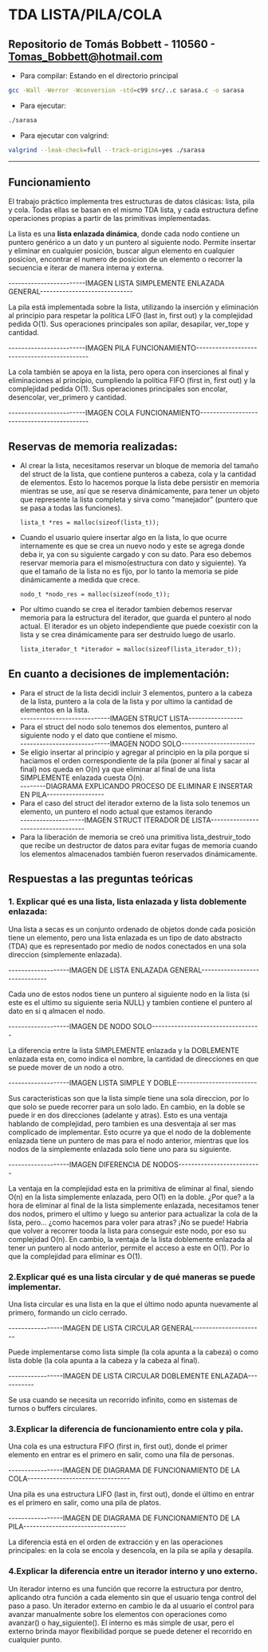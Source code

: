 # TDA LISTA/PILA/COLA

## Repositorio de Tomás Bobbett - 110560 - Tomas_Bobbett@hotmail.com

- Para compilar: Estando en el directorio principal

```bash
gcc -Wall -Werror -Wconversion -std=c99 src/..c sarasa.c -o sarasa
```

- Para ejecutar:

```bash
./sarasa
```

- Para ejecutar con valgrind:
```bash
valgrind --leak-check=full --track-origins=yes ./sarasa
```
---
<h2>Funcionamiento</h2>

El trabajo práctico implementa tres estructuras de datos clásicas: lista, pila y cola. Todas ellas se basan en el mismo TDA lista, y cada estructura define operaciones propias 
a partir de las primitivas implementadas.

La lista es una <b>lista enlazada dinámica</b>, donde cada nodo contiene un puntero genérico a un dato y un puntero al siguiente nodo. Permite insertar y eliminar en cualquier
posición, buscar algun elemento en cualquier posicion, encontrar el numero de posicion de un elemento o recorrer la secuencia e iterar de manera interna y externa.

------------------------IMAGEN LISTA SIMPLEMENTE ENLAZADA GENERAL-----------------------------

La pila está implementada sobre la lista, utilizando la inserción y eliminación al principio para respetar la política LIFO (last in, first out) y la complejidad pedida O(1). Sus operaciones principales son apilar, desapilar, ver_tope y cantidad.

------------------------IMAGEN PILA FUNCIONAMIENTO--------------------------------------------

La cola también se apoya en la lista, pero opera con inserciones al final y eliminaciones al principio, cumpliendo la política FIFO (first in, first out) y la complejidad pedida O(1). Sus operaciones principales son encolar, desencolar, ver_primero y cantidad.

------------------------IMAGEN COLA FUNCIONAMIENTO-------------------------------------------
<h2>Reservas de memoria realizadas:</h2>
<ul>
    <li>Al crear la lista, necesitamos reservar un bloque de memoria del tamaño del struct de la lista, que contiene punteros a cabeza, cola y la cantidad de elementos. Esto lo hacemos porque la lista debe persistir en memoria mientras se use, así que se reserva dinámicamente, para tener un objeto que represente la lista completa y sirva como "manejador" (puntero que se pasa a todas las funciones).</li>
    
    lista_t *res = malloc(sizeof(lista_t));
<li>Cuando el usuario quiere insertar algo en la lista, lo que ocurre internamente es que se crea un nuevo nodo y este se agrega donde deba ir, ya con su siguiente cargado y con su dato. Para eso debemos reservar memoria para el mismo(estructura con dato y siguiente). Ya que el tamaño de la lista no es fijo, por lo tanto la memoria se pide dinámicamente a medida que crece.</li>
        
    nodo_t *nodo_res = malloc(sizeof(nodo_t));
<li>Por ultimo cuando se crea el iterador tambien debemos reservar memoria para la estructura del iterador, que guarda el puntero al nodo actual. El iterador es un objeto independiente que puede coexistir con la lista y se crea dinámicamente para ser destruido luego de usarlo.</li>

    lista_iterador_t *iterador = malloc(sizeof(lista_iterador_t));   
</ul>
<h2>En cuanto a decisiones de implementación:</h2>
<ul>
    <li>Para el struct de la lista decidi incluir 3 elementos, puntero a la cabeza de la lista, puntero a la cola de la lista y por ultimo la cantidad de elementos en la lista.</li>
    ----------------------------IMAGEN STRUCT LISTA-----------------
    <li>Para el struct del nodo solo tenemos dos elementos, puntero al siguiente nodo y el dato que contiene el mismo.</li>
    ----------------------------IMAGEN NODO SOLO-----------------------
    <li>Se eligio insertar al principio y agregar al principio en la pila porque si haciamos el orden correspondiente de la pila (poner al final y sacar al final) nos queda en O(n) ya que eliminar al final de una lista SIMPLEMENTE enlazada cuesta O(n).</li>
    --------DIAGRAMA EXPLICANDO PROCESO DE ELIMINAR E INSERTAR EN PILA------------------
    <li>Para el caso del struct del iterador externo de la lista solo tenemos un elemento, un puntero el nodo actual que estamos iterando</li>
    --------------------IMAGEN STRUCT ITERADOR DE LISTA-----------------------------------
    <li>Para la liberación de memoria se creó una primitiva lista_destruir_todo que recibe un destructor de datos para evitar fugas de memoria cuando los elementos almacenados también fueron reservados dinámicamente.</li>
</ul>

## Respuestas a las preguntas teóricas
<h3>1. Explicar qué es una lista, lista enlazada y lista doblemente enlazada:</h3>
Una lista a secas es un conjunto ordenado de objetos donde cada posición tiene un elemento, pero una lista enlazada 
es un tipo de dato abstracto (TDA) que es representado por medio de nodos conectados en una sola direccion (simplemente enlazada). 

-------------------IMAGEN DE LISTA ENLAZADA GENERAL------------------------------

Cada uno de estos nodos tiene un puntero al siguiente nodo en la lista (si este es el ultimo su siguiente seria NULL)
y tambien contiene el puntero al dato en si q almacen el nodo.

-------------------IMAGEN DE NODO SOLO----------------------------------

La diferencia entre la lista SIMPLEMENTE enlazada y la DOBLEMENTE enlazada esta en, como indica el nombre, la cantidad de direcciones en que se puede mover de un nodo a otro. 

-------------------IMAGEN LISTA SIMPLE Y DOBLE-------------------------

Sus caracteristicas son que la lista simple tiene una sola direccion, por lo que solo se puede recorrer para un solo lado. En 
cambio, en la doble se puede ir en dos direcciones (adelante y atras).
Esto es una ventaja hablando de complejidad, pero tambien es una desventaja al ser mas complicado de implementar. Esto ocurre ya que
el nodo de la doblemente enlazada tiene un puntero de mas para el nodo anterior, mientras que los nodos de la simplemente 
enlazada solo tiene uno para su siguiente.

-------------------IMAGEN DIFERENCIA DE NODOS--------------------------


La ventaja en la complejidad esta en la primitiva de eliminar al final, siendo O(n) en la lista simplemente enlazada, pero O(1) en la
doble. ¿Por que? a la hora de eliminar al final de la lista simplemente enlazada, necesitamos tener dos nodos, primero el ultimo y
luego su anterior para actualizar la cola de la lista, pero... ¿como hacemos para voler para atras? ¡No se puede! Habria que volver a 
recorrer tooda la lista para conseguir este nodo, por eso su complejidad O(n). En cambio, la ventaja de la lista doblemente enlazada al 
tener un puntero al nodo anterior, permite el acceso a este en O(1). Por lo que la complejidad para eliminar es O(1).

<h3>2.Explicar qué es una lista circular y de qué maneras se puede implementar.</h3>
Una lista circular es una lista en la que el último nodo apunta nuevamente al primero, formando un ciclo cerrado.

-----------------IMAGEN DE LISTA CIRCULAR GENERAL----------------------

Puede implementarse como lista simple (la cola apunta a la cabeza) o como lista doble (la cola apunta a la cabeza y la cabeza al final).

-----------------IMAGEN DE LISTA CIRCULAR DOBLEMENTE ENLAZADA-----------

Se usa cuando se necesita un recorrido infinito, como en sistemas de turnos o buffers circulares.

<h3>3.Explicar la diferencia de funcionamiento entre cola y pila.</h3>
Una cola es una estructura FIFO (first in, first out), donde el primer elemento en entrar es el primero en salir, como una fila de personas.

-----------------IMAGEN DE DIAGRAMA DE FUNCIONAMIENTO DE LA COLA--------------------------------

Una pila es una estructura LIFO (last in, first out), donde el último en entrar es el primero en salir, como una pila de platos.

-----------------IMAGEN DE DIAGRAMA DE FUNCIONAMIENTO DE LA PILA--------------------------------

La diferencia está en el orden de extracción y en las operaciones principales: en la cola se encola y desencola, en la pila se apila y desapila.

<h3>4.Explicar la diferencia entre un iterador interno y uno externo.</h3>
Un iterador interno es una función que recorre la estructura por dentro, aplicando otra función a cada elemento sin que el usuario tenga control del paso a paso.
Un iterador externo en cambio le da al usuario el control para avanzar manualmente sobre los elementos con operaciones como avanzar() o hay_siguiente().
El interno es más simple de usar, pero el externo brinda mayor flexibilidad porque se puede detener el recorrido en cualquier punto.
